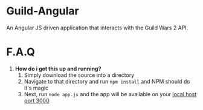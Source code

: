 Guild-Angular
=============

An Angular JS driven application that interacts with the Guild Wars 2 API.


F.A.Q
=====

1. **How do i get this up and running?**
    1. Simply download the source into a directory
    2. Navigate to that directory and run ` npm install ` and NPM should do it's magic
    3. Next, run `node app.js` and the app will be available on your [local host port 3000](http://localhost:3000)
